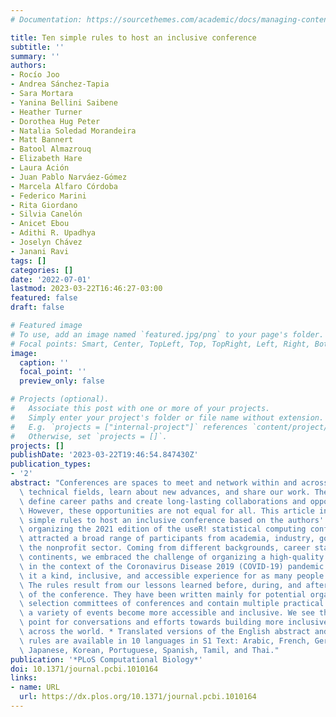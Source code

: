 ```yaml
---
# Documentation: https://sourcethemes.com/academic/docs/managing-content/

title: Ten simple rules to host an inclusive conference
subtitle: ''
summary: ''
authors:
- Rocío Joo
- Andrea Sánchez-Tapia
- Sara Mortara
- Yanina Bellini Saibene
- Heather Turner
- Dorothea Hug Peter
- Natalia Soledad Morandeira
- Matt Bannert
- Batool Almazrouq
- Elizabeth Hare
- Laura Ación
- Juan Pablo Narváez-Gómez
- Marcela Alfaro Córdoba
- Federico Marini
- Rita Giordano
- Silvia Canelón
- Anicet Ebou
- Adithi R. Upadhya
- Joselyn Chávez
- Janani Ravi
tags: []
categories: []
date: '2022-07-01'
lastmod: 2023-03-22T16:46:27-03:00
featured: false
draft: false

# Featured image
# To use, add an image named `featured.jpg/png` to your page's folder.
# Focal points: Smart, Center, TopLeft, Top, TopRight, Left, Right, BottomLeft, Bottom, BottomRight.
image:
  caption: ''
  focal_point: ''
  preview_only: false

# Projects (optional).
#   Associate this post with one or more of your projects.
#   Simply enter your project's folder or file name without extension.
#   E.g. `projects = ["internal-project"]` references `content/project/deep-learning/index.md`.
#   Otherwise, set `projects = []`.
projects: []
publishDate: '2023-03-22T19:46:54.847430Z'
publication_types:
- '2'
abstract: "Conferences are spaces to meet and network within and across academic and\
  \ technical fields, learn about new advances, and share our work. They can help\
  \ define career paths and create long-lasting collaborations and opportunities.\
  \ However, these opportunities are not equal for all. This article introduces 10\
  \ simple rules to host an inclusive conference based on the authors' recent experience\
  \ organizing the 2021 edition of the useR! statistical computing conference, which\
  \ attracted a broad range of participants from academia, industry, government, and\
  \ the nonprofit sector. Coming from different backgrounds, career stages, and even\
  \ continents, we embraced the challenge of organizing a high-quality virtual conference\
  \ in the context of the Coronavirus Disease 2019 (COVID-19) pandemic and making\
  \ it a kind, inclusive, and accessible experience for as many people as possible.\
  \ The rules result from our lessons learned before, during, and after the organization\
  \ of the conference. They have been written mainly for potential organizers and\
  \ selection committees of conferences and contain multiple practical tips to help\
  \ a variety of events become more accessible and inclusive. We see this as a starting\
  \ point for conversations and efforts towards building more inclusive conferences\
  \ across the world. * Translated versions of the English abstract and the list of\
  \ rules are available in 10 languages in S1 Text: Arabic, French, German, Italian,\
  \ Japanese, Korean, Portuguese, Spanish, Tamil, and Thai."
publication: '*PLoS Computational Biology*'
doi: 10.1371/journal.pcbi.1010164
links:
- name: URL
  url: https://dx.plos.org/10.1371/journal.pcbi.1010164
---
```

